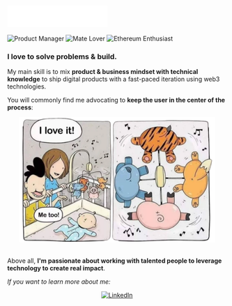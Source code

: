 ![check1](check1.svg)

<div align="left">
  <img src="https://img.shields.io/badge/🧉%20Product%20Manager-0077b6" alt="Product Manager">
  <img src="https://img.shields.io/badge/🇦🇷%20Argentino-0077b6" alt="Mate Lover">
  <img src="https://img.shields.io/badge/Ethereum-0077b6?logo=ethereum" alt="Ethereum Enthusiast">
</div>

### I love to **solve problems** & **build**.

 My main skill is to mix **product & business mindset with technical knowledge** to ship digital products with a fast-paced iteration using web3 technologies.

You will commonly find me advocating to **keep the user in the center of the process**:

<div align="center">
  <img src="UserViewCrop.png" alt="UserView2" width="450" style="max-width: 100%;">
</div>

<br>

Above all, **I'm passionate about working with talented people to leverage technology to create real impact**.

_If you want to learn more about me:_



<div align="center">
  <a href="https://www.linkedin.com/in/tomaspm/" target="_blank">
    <img src="https://img.shields.io/badge/Let's%20connect%20on%20LinkedIn%20🚀-%230077B5.svg?&style=for-the-badge&logo=linkedin&logoColor=white" alt="LinkedIn">
  </a>
</div>